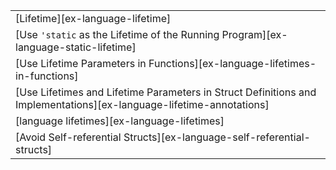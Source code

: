||
|--------|
| [Lifetime][ex-language-lifetime] |
| [Use `'static` as the Lifetime of the Running Program][ex-language-static-lifetime] |
| [Use Lifetime Parameters in Functions][ex-language-lifetimes-in-functions] |
| [Use Lifetimes and Lifetime Parameters in Struct Definitions and Implementations][ex-language-lifetime-annotations] |
| [language lifetimes][ex-language-lifetimes] | | |
| [Avoid Self-referential Structs][ex-language-self-referential-structs] | | |
